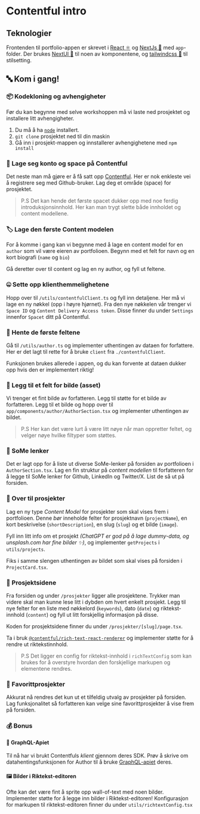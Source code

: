 # Contentful intro

## Teknologier

Frontenden til portfolio-appen er skrevet i [React ⚛️](https://react.dev/) og [NextJs 🔼](https://nextjs.org/) med `app`-folder.
Der brukes [NextUI 🧱](https://nextui.org/) til noen av komponentene, og [tailwindcss 🎨](https://tailwindcss.com/) til stilsetting.

## 🔤 Kom i gang!

### 📦 Kodekloning og avhengigheter

Før du kan begynne med selve workshoppen må vi laste ned prosjektet og installere litt avhengigheter.

1. Du må å ha [`node`](https://nodejs.org/) installert.
2. `git clone` prosjektet ned til din maskin
3. Gå inn i prosjekt-mappen og innstallerer avhengighetene med `npm install`

### 👤 Lage seg konto og space på Contentful

Det neste man må gjøre er å få satt opp [Contentful](https://www.contentful.com/sign-up/). Her er nok enkleste vei å registrere seg med Github-bruker. Lag deg et område (space) for prosjektet.

> P.S Det kan hende det første spacet dukker opp med noe ferdig introduksjonsinnhold. Her kan man trygt slette både innholdet og content modellene.

### 🏷️ Lage den første Content modelen

For å komme i gang kan vi begynne med å lage en content model for en `author` som vil være eieren av portfolioen.
Begynn med et felt for navn og en kort biografi (`name` og `bio`)

Gå deretter over til content og lag en ny author, og fyll ut feltene.

### 🤐 Sette opp klienthemmelighetene

Hopp over til `/utils/contentfulClient.ts` og fyll inn detaljene. Her må vi lage en ny nøkkel (opp i høyre hjørnet). Fra den nye nøkkelen vår trenger vi `Space ID` og `Content Delivery Access token`. Disse finner du under `Settings` innenfor `Spacet` ditt på Contentful.

### 🎈 Hente de første feltene

Gå til `/utils/author.ts` og implementer uthentingen av dataen for forfattere. Her er det lagt til rette for å bruke `client` fra `./contentfulClient`.

Funksjonen brukes allerede i appen, og du kan forvente at dataen dukker opp hvis den er implementert riktig!

### 📸 Legg til et felt for bilde (asset)

Vi trenger et fint bilde av forfatteren. Legg til støtte for et bilde av forfatteren. Legg til et bilde og hopp over til `app/components/author/AuthorSection.tsx` og implementer uthentingen av bildet.

> P.S Her kan det være lurt å være litt nøye når man oppretter feltet, og velger nøye hvilke filtyper som støttes.

### 📎 SoMe lenker

Det er lagt opp for å liste ut diverse SoMe-lenker på forsiden av portfolioen i `AuthorSection.tsx`. Lag en fin struktur på _content modellen_ til forfatteren for å legge til SoMe lenker for Github, LinkedIn og Twitter/X. List de så ut på forsiden.

### 🧳 Over til prosjekter

Lag en ny type _Content Model_ for prosjekter som skal vises frem i portfolioen. Denne _bør_ inneholde felter for prosjektnavn (`projectName`), en kort beskrivelse (`shortDescription`), en slug (`slug`) og et bilde (`image`).

Fyll inn litt info om et prosjekt _(ChatGPT er god på å lage dummy-data, og unsplash.com har fine bilder ✨)_, og implementer `getProjects` i `utils/projects`.

Fiks i samme slengen uthentingen av bildet som skal vises på forsiden i `ProjectCard.tsx`.

### 📄 Prosjektsidene

Fra forsiden og under `/prosjekter` ligger alle prosjektene. Trykker man videre skal man kunne lese litt i dybden om hvert enkelt prosjekt. Legg til nye felter for en liste med nøkkelord (`keywords`), dato (`date`) og riktekst-innhold (`content`) og fyll ut litt forskjellig informasjon på disse.

Koden for prosjektsidene finner du under `/prosjekter/[slug]/page.tsx`.

Ta i bruk [`@contentful/rich-text-react-renderer`](https://www.npmjs.com/package/@contentful/rich-text-react-renderer) og implementer støtte for å rendre ut riktekstinnhold.

> P.S Det ligger en config for riktekst-innhold i `richTextConfig` som kan brukes for å overstyre hvordan den forskjellige markupen og elementene rendres.

### 🫶 Favorittprosjekter

Akkurat nå rendres det kun ut et tilfeldig utvalg av prosjekter på forsiden. Lag funksjonalitet så forfatteren kan velge sine favorittprosjekter å vise frem på forsiden.

### 💰 Bonus

#### 🔌 GraphQL-Apiet

Til nå har vi brukt Contentfuls _klient_ gjennom deres SDK. Prøv å skrive om datahentingsfunksjonen for Author til å bruke [GraphQL-apiet](https://www.contentful.com/developers/docs/javascript/tutorials/using-contentful-graphql-with-javascript/) deres.

#### 🖼️ Bilder i Riktekst-editoren

Ofte kan det være fint å sprite opp wall-of-text med noen bilder. Implementer støtte for å legge inn bilder i Riktekst-editoren!
Konfigurasjon for markupen til riktekst-editoren finner du under `utils/richtextConfig.tsx`
